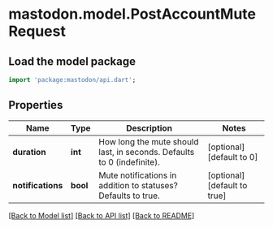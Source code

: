 # mastodon.model.PostAccountMuteRequest

## Load the model package
```dart
import 'package:mastodon/api.dart';
```

## Properties
Name | Type | Description | Notes
------------ | ------------- | ------------- | -------------
**duration** | **int** | How long the mute should last, in seconds. Defaults to 0 (indefinite). | [optional] [default to 0]
**notifications** | **bool** | Mute notifications in addition to statuses? Defaults to true. | [optional] [default to true]

[[Back to Model list]](../README.md#documentation-for-models) [[Back to API list]](../README.md#documentation-for-api-endpoints) [[Back to README]](../README.md)


